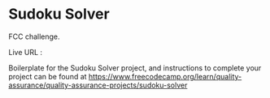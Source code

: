 # Sudoku Solver

FCC challenge.

Live URL : 

Boilerplate for the Sudoku Solver project, and instructions to complete your project can be found at https://www.freecodecamp.org/learn/quality-assurance/quality-assurance-projects/sudoku-solver
